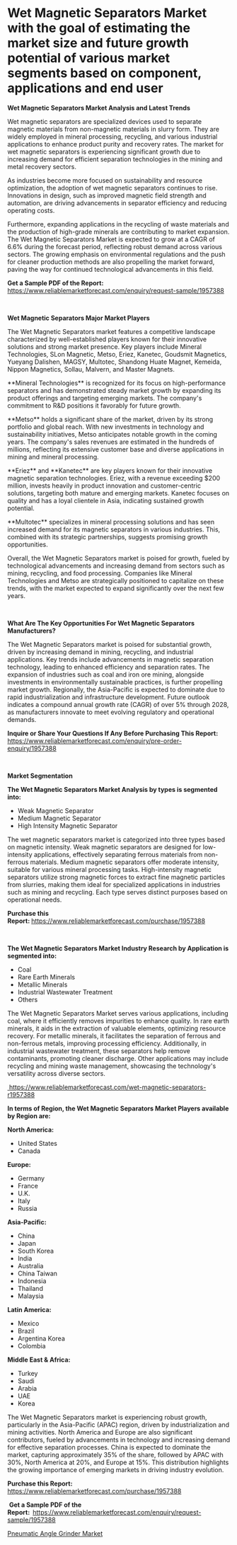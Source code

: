 <p><h1>Wet Magnetic Separators Market with the goal of estimating the market size and future growth potential of various market segments based on component, applications and end user</h1></p><p><strong>Wet Magnetic Separators Market Analysis and Latest Trends</strong></p>
<p><p>Wet magnetic separators are specialized devices used to separate magnetic materials from non-magnetic materials in slurry form. They are widely employed in mineral processing, recycling, and various industrial applications to enhance product purity and recovery rates. The market for wet magnetic separators is experiencing significant growth due to increasing demand for efficient separation technologies in the mining and metal recovery sectors. </p><p>As industries become more focused on sustainability and resource optimization, the adoption of wet magnetic separators continues to rise. Innovations in design, such as improved magnetic field strength and automation, are driving advancements in separator efficiency and reducing operating costs. </p><p>Furthermore, expanding applications in the recycling of waste materials and the production of high-grade minerals are contributing to market expansion. The Wet Magnetic Separators Market is expected to grow at a CAGR of 6.6% during the forecast period, reflecting robust demand across various sectors. The growing emphasis on environmental regulations and the push for cleaner production methods are also propelling the market forward, paving the way for continued technological advancements in this field.</p></p>
<p><strong>Get a Sample PDF of the Report:&nbsp;</strong> <a href="https://www.reliablemarketforecast.com/enquiry/request-sample/1957388?utm_campaign=1170&utm_medium=2&utm_source=Github&utm_content=ia&utm_term=16022025&utm_id=wet-magnetic-separators">https://www.reliablemarketforecast.com/enquiry/request-sample/1957388</a></p>
<p>&nbsp;</p>
<p><strong>Wet Magnetic Separators Major Market Players</strong></p>
<p><p>The Wet Magnetic Separators market features a competitive landscape characterized by well-established players known for their innovative solutions and strong market presence. Key players include Mineral Technologies, SLon Magnetic, Metso, Eriez, Kanetec, Goudsmit Magnetics, Yueyang Dalishen, MAGSY, Multotec, Shandong Huate Magnet, Kemeida, Nippon Magnetics, Sollau, Malvern, and Master Magnets.</p><p>**Mineral Technologies** is recognized for its focus on high-performance separators and has demonstrated steady market growth by expanding its product offerings and targeting emerging markets. The company's commitment to R&D positions it favorably for future growth.</p><p>**Metso** holds a significant share of the market, driven by its strong portfolio and global reach. With new investments in technology and sustainability initiatives, Metso anticipates notable growth in the coming years. The company's sales revenues are estimated in the hundreds of millions, reflecting its extensive customer base and diverse applications in mining and mineral processing.</p><p>**Eriez** and **Kanetec** are key players known for their innovative magnetic separation technologies. Eriez, with a revenue exceeding $200 million, invests heavily in product innovation and customer-centric solutions, targeting both mature and emerging markets. Kanetec focuses on quality and has a loyal clientele in Asia, indicating sustained growth potential.</p><p>**Multotec** specializes in mineral processing solutions and has seen increased demand for its magnetic separators in various industries. This, combined with its strategic partnerships, suggests promising growth opportunities.</p><p>Overall, the Wet Magnetic Separators market is poised for growth, fueled by technological advancements and increasing demand from sectors such as mining, recycling, and food processing. Companies like Mineral Technologies and Metso are strategically positioned to capitalize on these trends, with the market expected to expand significantly over the next few years.</p></p>
<p>&nbsp;</p>
<p><strong>What Are The Key Opportunities For Wet Magnetic Separators Manufacturers?</strong></p>
<p><p>The Wet Magnetic Separators market is poised for substantial growth, driven by increasing demand in mining, recycling, and industrial applications. Key trends include advancements in magnetic separation technology, leading to enhanced efficiency and separation rates. The expansion of industries such as coal and iron ore mining, alongside investments in environmentally sustainable practices, is further propelling market growth. Regionally, the Asia-Pacific is expected to dominate due to rapid industrialization and infrastructure development. Future outlook indicates a compound annual growth rate (CAGR) of over 5% through 2028, as manufacturers innovate to meet evolving regulatory and operational demands.</p></p>
<p><strong>Inquire or Share Your Questions If Any Before Purchasing This Report:</strong> <a href="https://www.reliablemarketforecast.com/enquiry/pre-order-enquiry/1957388?utm_campaign=1170&utm_medium=2&utm_source=Github&utm_content=ia&utm_term=16022025&utm_id=wet-magnetic-separators">https://www.reliablemarketforecast.com/enquiry/pre-order-enquiry/1957388</a></p>
<p>&nbsp;</p>
<p><strong>Market Segmentation</strong></p>
<p><strong>The Wet Magnetic Separators Market Analysis by types is segmented into:</strong></p>
<p><ul><li>Weak Magnetic Separator</li><li>Medium Magnetic Separator</li><li>High Intensity Magnetic Separator</li></ul></p>
<p><p>The wet magnetic separators market is categorized into three types based on magnetic intensity. Weak magnetic separators are designed for low-intensity applications, effectively separating ferrous materials from non-ferrous materials. Medium magnetic separators offer moderate intensity, suitable for various mineral processing tasks. High-intensity magnetic separators utilize strong magnetic forces to extract fine magnetic particles from slurries, making them ideal for specialized applications in industries such as mining and recycling. Each type serves distinct purposes based on operational needs.</p></p>
<p><strong>Purchase this Report:&nbsp;</strong><a href="https://www.reliablemarketforecast.com/purchase/1957388?utm_campaign=1170&utm_medium=2&utm_source=Github&utm_content=ia&utm_term=16022025&utm_id=wet-magnetic-separators">https://www.reliablemarketforecast.com/purchase/1957388</a></p>
<p>&nbsp;</p>
<p><strong>The Wet Magnetic Separators Market Industry Research by Application is segmented into:</strong></p>
<p><ul><li>Coal</li><li>Rare Earth Minerals</li><li>Metallic Minerals</li><li>Industrial Wastewater Treatment</li><li>Others</li></ul></p>
<p><p>The Wet Magnetic Separators Market serves various applications, including coal, where it efficiently removes impurities to enhance quality. In rare earth minerals, it aids in the extraction of valuable elements, optimizing resource recovery. For metallic minerals, it facilitates the separation of ferrous and non-ferrous metals, improving processing efficiency. Additionally, in industrial wastewater treatment, these separators help remove contaminants, promoting cleaner discharge. Other applications may include recycling and mining waste management, showcasing the technology's versatility across diverse sectors.</p></p>
<p><a href="https://www.reliablemarketforecast.com/wet-magnetic-separators-r1957388?utm_campaign=1170&utm_medium=2&utm_source=Github&utm_content=ia&utm_term=16022025&utm_id=wet-magnetic-separators">&nbsp;https://www.reliablemarketforecast.com/wet-magnetic-separators-r1957388</a></p>
<p><strong>In terms of Region, the Wet Magnetic Separators Market Players available by Region are:</strong></p>
<p>
    <p> <strong> North America: </strong>
        <ul>
            <li>United States</li>
            <li>Canada</li>
        </ul>
        </p> 
    <p> <strong> Europe: </strong>
        <ul>
            <li>Germany</li>
            <li>France</li>
            <li>U.K.</li>
            <li>Italy</li>
            <li>Russia</li>
        </ul>
        </p> 
    <p> <strong> Asia-Pacific: </strong>
        <ul>
            <li>China</li>
            <li>Japan</li>
            <li>South Korea</li>
            <li>India</li>
            <li>Australia</li>
            <li>China Taiwan</li>
            <li>Indonesia</li>
            <li>Thailand</li>
            <li>Malaysia</li>
        </ul>
        </p> 
    <p> <strong> Latin America: </strong>
        <ul>
            <li>Mexico</li>
            <li>Brazil</li>
            <li>Argentina Korea</li>
            <li>Colombia</li>
        </ul>
        </p> 
    <p> <strong> Middle East & Africa: </strong>
        <ul>
            <li>Turkey</li>
            <li>Saudi</li>
            <li>Arabia</li>
            <li>UAE</li>
            <li>Korea</li>
        </ul>
    </p>
    </p>
<p><p>The Wet Magnetic Separators market is experiencing robust growth, particularly in the Asia-Pacific (APAC) region, driven by industrialization and mining activities. North America and Europe are also significant contributors, fueled by advancements in technology and increasing demand for effective separation processes. China is expected to dominate the market, capturing approximately 35% of the share, followed by APAC with 30%, North America at 20%, and Europe at 15%. This distribution highlights the growing importance of emerging markets in driving industry evolution.</p></p>
<p><strong>Purchase this Report: </strong><a href="https://www.reliablemarketforecast.com/purchase/1957388?utm_campaign=1170&utm_medium=2&utm_source=Github&utm_content=ia&utm_term=16022025&utm_id=wet-magnetic-separators">https://www.reliablemarketforecast.com/purchase/1957388</a></p>
<p>&nbsp;<strong>Get a Sample PDF of the Report:&nbsp;&nbsp;</strong><a href="https://www.reliablemarketforecast.com/enquiry/request-sample/1957388?utm_campaign=1170&utm_medium=2&utm_source=Github&utm_content=ia&utm_term=16022025&utm_id=wet-magnetic-separators">https://www.reliablemarketforecast.com/enquiry/request-sample/1957388</a></p>
<p><strong></strong></p>
<p><p><a href="https://github.com/sofayahoo2023/Market-Research-Report-List-7/blob/main/pneumatic-angle-grinder-market.md?utm_campaign=1170&utm_medium=2&utm_source=Github&utm_content=ia&utm_term=16022025&utm_id=wet-magnetic-separators">Pneumatic Angle Grinder Market</a></p></p>